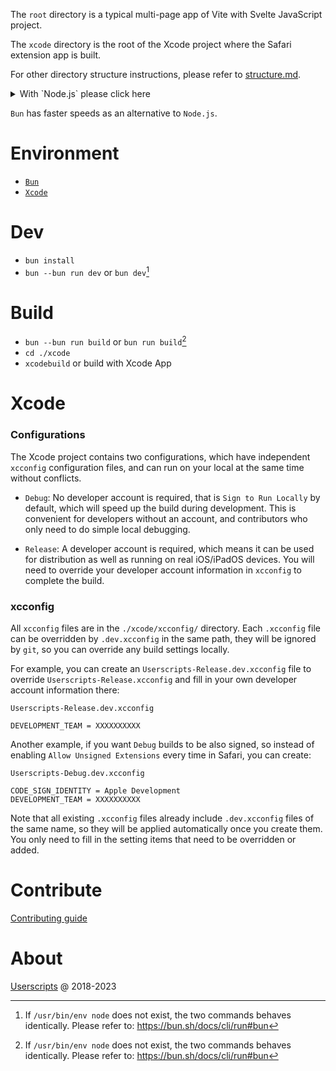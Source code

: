 The `root` directory is a typical multi-page app of Vite with Svelte JavaScript project.

The `xcode` directory is the root of the Xcode project where the Safari extension app is built.

For other directory structure instructions, please refer to [structure.md](structure.md).

<details><summary>With `Node.js` please click here</summary>

---
### Environment (with `Node.js`)
- [`Node.js`](https://nodejs.org/)
- [`Xcode`](https://geo.itunes.apple.com/app/id497799835)

### Dev (with `Node.js`)
- `npm install`
- `npm run dev`

### Build (with `Node.js`)
- `npm run build`
- `cd ./xcode`
- `xcodebuild` or build with Xcode App
---
</details>

`Bun` has faster speeds as an alternative to `Node.js`.

# Environment
- [`Bun`](https://bun.sh/docs/installation)
- [`Xcode`](https://geo.itunes.apple.com/app/id497799835)

# Dev
- `bun install`
- `bun --bun run dev` or `bun dev`[^1]

# Build
- `bun --bun run build` or `bun run build`[^1]
- `cd ./xcode`
- `xcodebuild` or build with Xcode App

[^1]: If `/usr/bin/env node` does not exist, the two commands behaves identically. Please refer to: https://bun.sh/docs/cli/run#bun

# Xcode

### Configurations
The Xcode project contains two configurations, which have independent `xcconfig` configuration files, and can run on your local at the same time without conflicts.

- `Debug`: No developer account is required, that is `Sign to Run Locally` by default, which will speed up the build during development. This is convenient for developers without an account, and contributors who only need to do simple local debugging.

- `Release`: A developer account is required, which means it can be used for distribution as well as running on real iOS/iPadOS devices. You will need to override your developer account information in `xcconfig` to complete the build.

### xcconfig
All `xcconfig` files are in the `./xcode/xcconfig/` directory. Each `.xcconfig` file can be overridden by `.dev.xcconfig` in the same path, they will be ignored by `git`, so you can override any build settings locally.

For example, you can create an `Userscripts-Release.dev.xcconfig` file to override `Userscripts-Release.xcconfig` and fill in your own developer account information there:

`Userscripts-Release.dev.xcconfig`
```
DEVELOPMENT_TEAM = XXXXXXXXXX
```

Another example, if you want `Debug` builds to be also signed, so instead of enabling `Allow Unsigned Extensions` every time in Safari, you can create: 

`Userscripts-Debug.dev.xcconfig`
```
CODE_SIGN_IDENTITY = Apple Development
DEVELOPMENT_TEAM = XXXXXXXXXX
```

Note that all existing `.xcconfig` files already include `.dev.xcconfig` files of the same name, so they will be applied automatically once you create them. You only need to fill in the setting items that need to be overridden or added.

# Contribute
[Contributing guide](contributing.md)

# About
[Userscripts](https://github.com/quoid/userscripts) @ 2018-2023